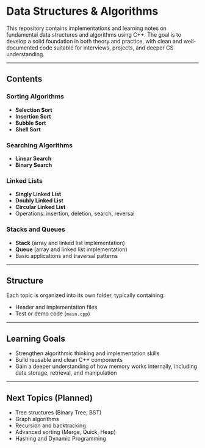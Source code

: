 # Data Structures & Algorithms 

This repository contains implementations and learning notes on fundamental data structures and algorithms using C++. The goal is to develop a solid foundation in both theory and practice, with clean and well-documented code suitable for interviews, projects, and deeper CS understanding.

---

## Contents

### Sorting Algorithms
- **Selection Sort**
- **Insertion Sort**
- **Bubble Sort**
- **Shell Sort**

### Searching Algorithms
- **Linear Search**
- **Binary Search**

### Linked Lists
- **Singly Linked List**
- **Doubly Linked List**
- **Circular Linked List**
- Operations: insertion, deletion, search, reversal

### Stacks and Queues
- **Stack** (array and linked list implementation)
- **Queue** (array and linked list implementation)
- Basic applications and traversal patterns

---

## Structure

Each topic is organized into its own folder, typically containing:
- Header and implementation files
- Test or demo code (`main.cpp`)

---

## Learning Goals

- Strengthen algorithmic thinking and implementation skills
- Build reusable and clean C++ components
- Gain a deeper understanding of how memory works internally, including data storage, retrieval, and manipulation

---

## Next Topics (Planned)
- Tree structures (Binary Tree, BST)
- Graph algorithms
- Recursion and backtracking
- Advanced sorting (Merge, Quick, Heap)
- Hashing and Dynamic Programming


